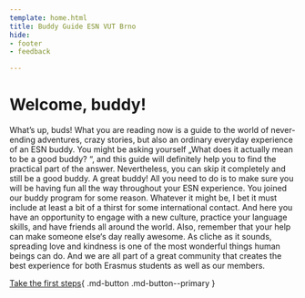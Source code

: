```yaml
---
template: home.html
title: Buddy Guide ESN VUT Brno
hide:
- footer
- feedback

---
```


# Welcome, buddy!

What’s up, buds! What you are reading now is a guide to the world of never-ending adventures, crazy stories, but also an ordinary everyday experience of an ESN buddy. You might be asking yourself „What does it actually mean to be a good buddy? “, and this guide will definitely help you to find the practical part of the answer. Nevertheless, you can skip it completely and still be a good buddy. A great buddy! All you need to do is to make sure you will be having fun all the way throughout your ESN experience. You joined our buddy program for some reason. Whatever it might be, I bet it must include at least a bit of a thirst for some international contact. And here you have an opportunity to engage with a new culture, practice your language skills, and have friends all around the world. Also, remember that your help can make someone else‘s day really awesome. As cliche as it sounds, spreading love and kindness is one of the most wonderful things human beings can do. And we are all part of a great community that creates the best experience for both Erasmus students as well as our members.



[Take the first steps](first-steps.md){ .md-button .md-button--primary }
